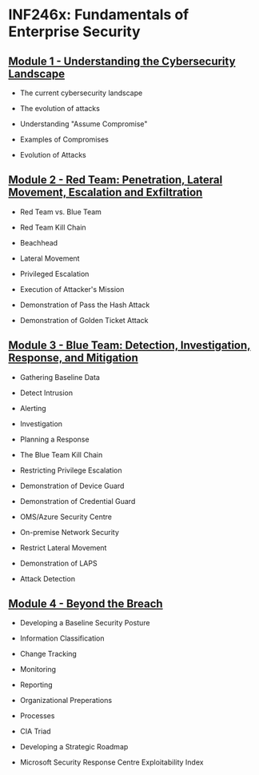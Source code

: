# **INF246x: Fundamentals of Enterprise Security**


## **[Module 1 - Understanding the Cybersecurity Landscape](https://docs.google.com/document/d/1tuSOuyzhznqHjgxvfKwY4UpVUOx_zBlO7XiP4WnCv-I/edit?usp=sharing)**

* The current cybersecurity landscape

* The evolution of attacks

* Understanding "Assume Compromise"

* Examples of Compromises

* Evolution of Attacks


## **[Module 2 - Red Team: Penetration, Lateral Movement, Escalation and Exfiltration](https://docs.google.com/document/d/1KwVcGDr0-FtWNSzjgsFTvangnoLovYWF58dF5UcKfmA/edit?usp=sharing)**

* Red Team vs. Blue Team

* Red Team Kill Chain

* Beachhead

* Lateral Movement

* Privileged Escalation

* Execution of Attacker's Mission

* Demonstration of Pass the Hash Attack

* Demonstration of Golden Ticket Attack


## **[Module 3 - Blue Team: Detection, Investigation, Response, and Mitigation](https://docs.google.com/document/d/1rWd8Pstmtwvx2tmB2D4cf1avFvVo-quj0P0UrCtYodQ/edit?usp=sharing)**

* Gathering Baseline Data

* Detect Intrusion

* Alerting

* Investigation

* Planning a Response

* The Blue Team Kill Chain

* Restricting Privilege Escalation

* Demonstration of Device Guard

* Demonstration of Credential Guard

* OMS/Azure Security Centre

* On-premise Network Security

* Restrict Lateral Movement

* Demonstration of LAPS

* Attack Detection


## **[Module 4 - Beyond the Breach](https://docs.google.com/document/d/1O4ToJtCxLdsaxZyUW5fSqwh-AU6bGwemVi93vmVcoGw/edit?usp=sharing)**

* Developing a Baseline Security Posture

* Information Classification

* Change Tracking

* Monitoring

* Reporting

* Organizational Preperations

* Processes

* CIA Triad

* Developing a Strategic Roadmap

* Microsoft Security Response Centre Exploitability Index
